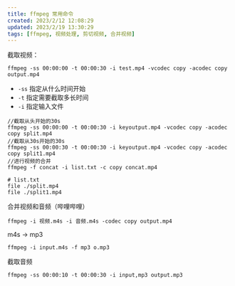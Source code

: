 ```yaml
---
title: ffmpeg 常用命令
created: 2023/2/12 12:08:29
updated: 2023/2/19 13:30:29
tags: [ffmpeg, 视频处理, 剪切视频, 合并视频]
---
```


截取视频：

```shell
ffmpeg -ss 00:00:00 -t 00:00:30 -i test.mp4 -vcodec copy -acodec copy output.mp4
```

- `-ss` 指定从什么时间开始
- `-t` 指定需要截取多长时间
- `-i` 指定输入文件

```shell
//截取从头开始的30s
ffmpeg -ss 00:00:00 -t 00:00:30 -i keyoutput.mp4 -vcodec copy -acodec copy split.mp4
//截取从30s开始的30s
ffmpeg -ss 00:00:30 -t 00:00:30 -i keyoutput.mp4 -vcodec copy -acodec copy split1.mp4
//进行视频的合并
ffmpeg -f concat -i list.txt -c copy concat.mp4
```

```console
# list.txt
file ./split.mp4
file ./split1.mp4
```

合并视频和音频（哔哩哔哩）

```shell
ffmpeg -i 视频.m4s -i 音频.m4s -codec copy output.mp4
```

m4s -> mp3

```shell
ffmpeg -i input.m4s -f mp3 o.mp3
```

截取音频

```shell
ffmpeg -ss 00:00:10 -t 00:00:30 -i input,mp3 output.mp3
```
